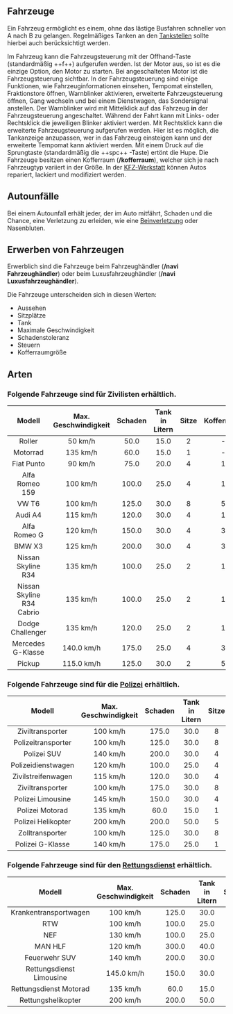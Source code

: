 ## Fahrzeuge

Ein Fahrzeug ermöglicht es einem, ohne das lästige Busfahren schneller von A nach B zu gelangen. Regelmäßiges Tanken an den [Tankstellen](../../pages/biz/tankstelle.md) sollte hierbei auch berücksichtigt werden.

Im Fahrzeug kann die Fahrzeugsteuerung mit der Offhand-Taste (standardmäßig ++f++) aufgerufen werden. Ist der Motor aus, so ist es die einzige Option, den Motor zu starten. 
Bei angeschalteten Motor ist die Fahrzeugsteuerung sichtbar.
In der Fahrzeugsteuerung sind einige Funktionen, wie Fahrzeuginformationen einsehen, Tempomat einstellen, Fraktionstore öffnen, Warnblinker aktivieren, erweiterte Fahrzeugsteuerung öffnen, Gang wechseln und bei einem Dienstwagen, das Sondersignal anstellen. Der Warnblinker wird mit Mittelklick auf das Fahrzeug **in** der Fahrzeugsteuerung angeschaltet. Während der Fahrt kann mit Links- oder Rechtsklick die jeweiligen Blinker aktiviert werden. Mit Rechtsklick kann die erweiterte Fahrzeugsteuerung aufgerufen werden. Hier ist es möglich, die Tankanzeige anzupassen, wer in das Fahrzeug einsteigen kann und der erweiterte Tempomat kann aktiviert werden. Mit einem Druck auf die Sprungtaste (standardmäßig die ++spc++ -Taste) ertönt die Hupe. 
Die Fahrzeuge besitzen einen Kofferraum (**/kofferraum**), welcher sich je nach Fahrzeugtyp variiert in der Größe. 
In der <a href="https://imgxrke.github.io/GRWiki/pages/fahrzeuge/kfz-werkstatt" title="KFZ-Werkstatt">KFZ-Werkstatt</a> können Autos repariert, lackiert und modifiziert werden.

## Autounfälle
Bei einem Autounfall erhält jeder, der im Auto mitfährt, Schaden und die Chance, eine Verletzung zu erleiden, wie eine [Beinverletzung](../../pages/krankheiten/beinverletzungen.md) oder Nasenbluten. 

 
## Erwerben von Fahrzeugen
Erwerblich sind die Fahrzeuge beim Fahrzeughändler (**/navi Fahrzeughändler**) oder beim Luxusfahrzeughändler (**/navi Luxusfahrzeughändler**).

Die Fahrzeuge unterscheiden sich in diesen Werten:

+ Aussehen
+ Sitzplätze
+ Tank
+ Maximale Geschwindigkeit
+ Schadenstoleranz
+ Steuern
+ Kofferraumgröße


## Arten
### Folgende Fahrzeuge sind für Zivilisten erhältlich.

| Modell | Max. Geschwindigkeit | Schaden | Tank in Litern | Sitze | Kofferraum | Substanzen | Steuern (pro Abrechnung) | Preis |
|:-:|:-:|:-:|:-:|:-:|:-:|:-:|:-:|:-:|
| Roller | 50 km/h | 50.0 | 15.0 | 2 | - | 5g | 5.0€ | 1500.0€ |
| Motorrad | 135 km/h | 60.0 | 15.0 | 1 | - | - | 45.0€ | 11000.0€ |
| Fiat Punto | 90 km/h | 75.0 | 20.0 | 4 | 1 | 10g | 7.5€ | 2000.0€ |
| Alfa Romeo 159 | 100 km/h | 100.0 | 25.0 | 4 | 1 | 15g | 10.0€ | 3500.0€ |
| VW T6 | 100 km/h | 125.0 | 30.0 | 8 | 5 | 100g | 20.0€ | 5500.0€ |
| Audi A4 | 115 km/h | 120.0 | 30.0  | 4 | 1 | 25g | 20.0€ | 7950.0€ |
| Alfa Romeo G | 120 km/h | 150.0 | 30.0  | 4 | 3 | 30g | 35.0€ | 10000.0€ |
| BMW X3 | 125 km/h |200.0 | 30.0  | 4 | 3 | 75g | 50.0€ | 14500.0€ |
| Nissan Skyline R34 | 135 km/h | 100.0 | 25.0  | 2 | 1 | 25g | 50.0€ | 18000.0€ |
| Nissan Skyline R34 Cabrio | 135 km/h | 100.0 | 25.0  | 2 | 1 | 25g | 50.0€ | 18000.0€ |
| Dodge Challenger | 135 km/h | 120.0 | 25.0 | 2 | 1 | 25g | 50.0€ | 18500.0€ |
| Mercedes G-Klasse | 140.0 km/h | 175.0 | 25.0  | 4 | 3 | 60g | 75.0€ | 20000.0€ |
| Pickup | 115.0 km/h | 125.0 | 30.0 | 2 | 5 | 125g | 35.0€ | 7500.0€ |

### Folgende Fahrzeuge sind für die [Polizei](../../pages/fraktionen/polizei.md) erhältlich.

| Modell | Max. Geschwindigkeit | Schaden | Tank in Litern | Sitze | Kofferraum | Substanzen  | Steuern (pro Abrechnung) | Preis |
|:-:|:-:|:-:|:-:|:-:|:-:|:-:|:-:|:-:|
| Ziviltransporter | 100 km/h | 175.0 | 30.0  | 8 | - | - | - | 6500.0€ |
| Polizeitransporter | 100 km/h | 125.0 | 30.0 | 8 | 5 | 100g | - | 5500€ |
| Polizei SUV | 140 km/h | 200.0 | 30.0  | 4 | 3 | 30g | - | 14500.0€ |
| Polizeidienstwagen | 120 km/h | 100.0 | 25.0  | 4 | 5 | 25g | - | 3250.0€ |
| Zivilstreifenwagen | 115 km/h | 120.0 | 30.0  | 4 | 1 | 25g | - | 13500.0€ |
| Ziviltransporter | 100 km/h | 175.0 | 30.0 | 8 | 5 | 100g | - | 6500.0€ |
| Polizei Limousine | 145 km/h | 150.0 | 30.0 | 4 | 3 | 30g | - | 10000.0€ |
| Polizei Motorad | 135 km/h | 60.0 | 15.0 | 1 | - | - | - | 11000.0€ |
| Polizei Helikopter | 200 km/h | 200.0 | 50.0  | 5 | - | - | - | unknown |
| Zolltransporter | 100 km/h | 125.0 | 30.0 | 8 | - | - | - | 5500.0€ |
| Polizei G-Klasse | 140 km/h | 175.0 | 25.0 | 1 | 3 | 60g | - | 45.000€ |

### Folgende Fahrzeuge sind für den [Rettungsdienst](../../pages/fraktionen/rettungsdienst.md) erhältlich.

| Modell | Max. Geschwindigkeit | Schaden | Tank in Litern | Sitze | Kofferraum | Substanzen | Steuern (pro Abrechnung) | Preis |
|:-:|:-:|:-:|:-:|:-:|:-:|:-:|:-:|:-:|
| Krankentransportwagen | 100 km/h | 125.0 | 30.0 | 4 | 5 | 100g | - | 5500€ |
| RTW | 100 km/h | 100.0 | 25.0  | 4 | 5 | 25g | - | 4650.0€ |
| NEF | 130 km/h | 100.0 | 25.0  | 4 | 1 | 25g | - | 12500.0€ |
| MAN HLF | 120 km/h | 300.0 | 40.0  | 2 | 5 | 25g | - | 10000.0€ |
| Feuerwehr SUV | 140 km/h | 200.0 | 30.0  | 4 | 3 | 75g | - | 14500.0€ |
| Rettungsdienst Limousine | 145.0 km/h | 150.0 | 30.0  | 4 | 3 | 30g | - | 10000.0€ |
| Rettungsdienst Motorad | 135 km/h | 60.0 | 15.0  | 1 | - | - | - | 11000.0€ |
| Rettungshelikopter | 200 km/h | 200.0 | 50.0  | 5 | - | - | - | unknown |
